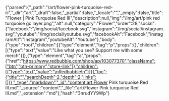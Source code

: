 {"parsed":{"_path":"/art/flower-pink-turquoise-red-iii","_dir":"art","_draft":false,"_partial":false,"_locale":"","_empty":false,"title":"Flower | Pink Turquoise Red III","description":null,"img":"/img/art/pink red turquoise gc layer.png","alt":null,"category":"Flower","order":28,"social":{"facebook":"/img/social/facebook.svg","instagram":"/img/social/instagram.svg","youtube":"/img/social/youtube.svg","facebookAlt":"Facebook","instagramAlt":"Instagram","youtubeAlt":"Youtube"},"body":{"type":"root","children":[{"type":"element","tag":"p","props":{},"children":[{"type":"text","value":"Like what you see? Support me with some merch"}]},{"type":"element","tag":"a","props":{"href":"https://www.redbubble.com/shop/ap/103077370","className":["btn","btn-primary","store-link"]},"children":[{"type":"text","value":"\nRedbubble\n"}]}],"toc":{"title":"","searchDepth":2,"depth":2,"links":[]}},"_type":"markdown","_id":"content:art:Flower Pink turquoise Red III.md","_source":"content","_file":"art/Flower Pink turquoise Red III.md","_extension":"md"},"hash":"3nrudYY9Wp"}